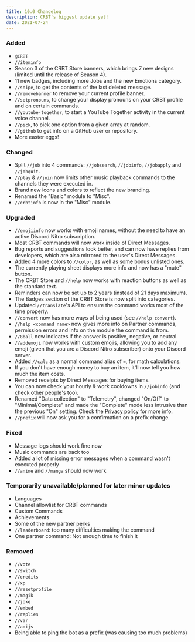 ```yaml
---
title: 10.0 Changelog
description: CRBT's biggest update yet!
date: 2021-07-24
---
```


### Added

- `@CRBT`
- `//iteminfo`
- Season 3 of the CRBT Store banners, which brings 7 new designs (limited until the release of Season 4).
- 11 new badges, including more Jobs and the new Emotions category.
- `//snipe`, to get the contents of the last deleted message.
- `//removebanner` to remove your current profile banner.
- `//setpronouns`, to change your display pronouns on your CRBT profile and on certain commands.
- `//youtube-together`, to start a YouTube Together activity in the current voice channel.
- `//pick`, to pick one option from a given array at random.
- `//github` to get info on a GitHub user or repository.
- More easter eggs!

### Changed

- Split `//job` into 4 commands: `//jobsearch`, `//jobinfo`, `//jobapply` and `//jobquit`.
- `//play` & `//join` now limits other music playback commands to the channels they were executed in.
- Brand new icons and colors to reflect the new branding.
- Renamed the "Basic" module to "Misc".
- `//crbtinfo` is now in the "Misc" module.

### Upgraded

- `//emojiinfo` now works with emoji names, without the need to have an active Discord Nitro subscription.
- Most CRBT commands will now work inside of Direct Messages.
- Bug reports and suggestions look better, and can now have replies from developers, which are also mirrored to the user's Direct Messages.
- Added 4 more colors to `//color`, as well as some bonus unlisted ones.
- The currently playing sheet displays more info and now has a "mute" button.
- The CRBT Store and `//help` now works with reaction buttons as well as the standard text.
- Reminders can now be set up to 2 years (instead of 21 days maximum).
- The Badges section of the CRBT Store is now split into categories.
- Updated `//translate`'s API to ensure the command works most of the time properly.
- `//convert` now has more ways of being used (see `//help convert`).
- `//help <command name>` now gives more info on Partner commands, permission errors and info on the module the command is from.
- `//8ball` now indicates if the answer is positive, negative, or neutral.
- `//addemoji` now works with custom emojis, allowing you to add any emoji (given that you are a Discord Nitro subscriber) onto your Discord server.
- Added `//calc` as a normal command alias of `=`, for math calculations.
- If you don't have enough money to buy an item, it'll now tell you how much the item costs.
- Removed receipts by Direct Messages for buying items.
- You can now check your hourly & work cooldowns in `//jobinfo` (and check other people's too).
- Renamed "Data collection" to "Telemetry", changed "On/Off" to "Minimal/Complete" and made the "Complete" mode less intrusive than the previous "On" setting. Check the [Privacy policy](https://crbt.ga/policy) for more info.
- `//prefix` will now ask you for a confirmation on a prefix change.

### Fixed

- Message logs should work fine now
- Music commands are back too
- Added a lot of missing error messages when a command wasn't executed properly
- `//anime` and `//manga` should now work

### Temporarily unavailable/planned for later minor updates

- Languages
- Channel allowlist for CRBT commands
- Custom Commands
- Achievements
- Some of the new partner perks
- `//leaderboard`: too many difficulties making the command
- One partner command: Not enough time to finish it

### Removed

- `//vote`
- `//switch`
- `//credits`
- `//xp`
- `//resetprofile`
- `//magik`
- `//joke`
- `//embed`
- `//replies`
- `//var`
- `//aoijs`
- Being able to ping the bot as a prefix (was causing too much problems)
